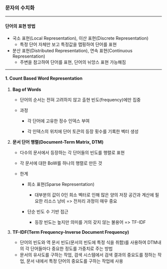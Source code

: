 ### 문자의 수치화

____



#### 단어의 표현 방법

- 국소 표현(Local Representation), 이산 표현(Discrete Representation)
  - 특정 단어 자체만 보고 특정값을 맵핑하여 단어를 표현
- 분산 표현(Distributed Representation), 연속 표현(Continuous Representation)
  - 주변을 참고하여 단어를 표현, 단어의 뉘앙스 표현 가능해짐





____



#### 1. Count Based Word Representation

1. **Bag of Words**

   - 단어의 순서는 전혀 고려하지 않고 출현 빈도(frequency)에만 집중

   - 과정

     - 각 단어에 고유한 정수 인덱스 부여

     - 각 인덱스의 위치에 단어 토큰의 등장 횟수를 기록한 벡터 생성

       

2. **문서 단어 행렬(Document-Term Matrix, DTM)**

   - 다수의 문서에서 등장하는 각 단어들의 빈도를 행렬로 표현

   - 각 문서에 대한 BoW를 하나의 행렬로 만든 것

   - 한계

     - 희소 표현(Sparse Representation)

       - 대부분의 값이 0인 희소 벡터로 인해 많은 양의 저장 공간과 계산에 필요한 리소스 낭비 => 전처리 과정이 매우 중요

     - 단순 빈도 수 기반 접근

       - 등장 빈도는 높지만 의미를 거의 갖지 않는 불용어 => TF-IDF

       

3. **TF-IDF(Term Frequency-Inverse Document Frequency)**

   - 단어의 빈도와 역 문서 빈도(문서의 빈도에 특정 식을 취함)를 사용하여 DTM내의 각 단어들마다 중요한 정도를 가중치로 주는 방법
   - 문서의 유사도를 구하는 작업, 검색 시스템에서 검색 결과의 중요도를 정하는 작업, 문서 내에서 특정 단어의 중요도를 구하는 작업에 사용

   

   

   